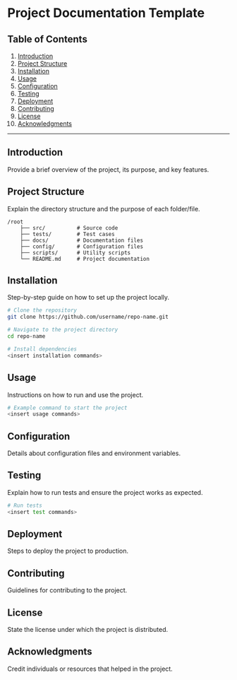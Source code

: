 # Project Documentation Template

## Table of Contents
1. [Introduction](#introduction)
2. [Project Structure](#project-structure)
3. [Installation](#installation)
4. [Usage](#usage)
5. [Configuration](#configuration)
6. [Testing](#testing)
7. [Deployment](#deployment)
8. [Contributing](#contributing)
9. [License](#license)
10. [Acknowledgments](#acknowledgments)

---

## Introduction
Provide a brief overview of the project, its purpose, and key features.

## Project Structure
Explain the directory structure and the purpose of each folder/file.

```
/root
    ├── src/          # Source code
    ├── tests/        # Test cases
    ├── docs/         # Documentation files
    ├── config/       # Configuration files
    ├── scripts/      # Utility scripts
    └── README.md     # Project documentation
```

## Installation
Step-by-step guide on how to set up the project locally.

```bash
# Clone the repository
git clone https://github.com/username/repo-name.git

# Navigate to the project directory
cd repo-name

# Install dependencies
<insert installation commands>
```

## Usage
Instructions on how to run and use the project.

```bash
# Example command to start the project
<insert usage commands>
```

## Configuration
Details about configuration files and environment variables.

## Testing
Explain how to run tests and ensure the project works as expected.

```bash
# Run tests
<insert test commands>
```

## Deployment
Steps to deploy the project to production.

## Contributing
Guidelines for contributing to the project.

## License
State the license under which the project is distributed.

## Acknowledgments
Credit individuals or resources that helped in the project.

